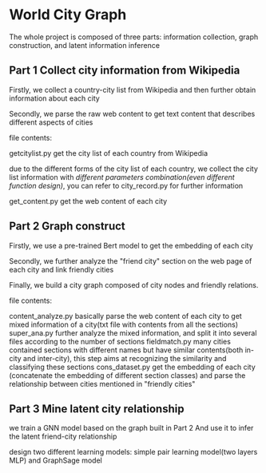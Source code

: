 # World City Graph

The whole project is composed of three parts: information collection, graph construction, and latent information inference

## Part 1 Collect city information from Wikipedia

Firstly, we collect a country-city list from Wikipedia and then further obtain information about each city

Secondly, we parse the raw web content to get text content that describes different aspects of cities 

file contents:

getcitylist.py  get the city list of each country from Wikipedia <br/>

due to the different forms of the city list of each country, we collect the city list information with *different parameters combination(even different function design)*, you can refer to city_record.py for further information

get_content.py get the web content of each city



## Part 2 Graph construct

Firstly, we use a pre-trained Bert model to get the embedding of each city

Secondly, we further analyze the "friend city" section on the web page of each city and link friendly cities

Finally, we build a city graph composed of city nodes and friendly relations.

file contents:

content_analyze.py basically parse the web content of each city to get mixed information of a city(txt file with contents from all the sections)
super_ana.py       further analyze the mixed information, and split it into several files according to the number of sections
fieldmatch.py      many cities contained sections with different names but have similar contents(both in-city and inter-city), this step aims at 
                   recognizing the similarity and classifying these sections
cons_dataset.py    get the embedding of each city (concatenate the embedding of different section classes) and parse the relationship between cities 
                  mentioned in "friendly cities"


## Part 3 Mine latent city relationship

we train a GNN model based on the graph built in Part 2 And use it to infer the latent friend-city relationship

design two different learning models: simple pair learning model(two layers MLP) and GraphSage model




